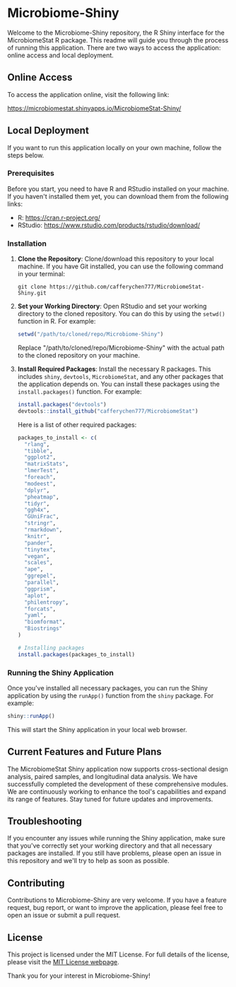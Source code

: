 # Microbiome-Shiny

Welcome to the Microbiome-Shiny repository, the R Shiny interface for the MicrobiomeStat R package. This readme will guide you through the process of running this application. There are two ways to access the application: online access and local deployment.

## Online Access

To access the application online, visit the following link:

https://microbiomestat.shinyapps.io/MicrobiomeStat-Shiny/

## Local Deployment

If you want to run this application locally on your own machine, follow the steps below.

### Prerequisites

Before you start, you need to have R and RStudio installed on your machine. If you haven't installed them yet, you can download them from the following links:

- R: https://cran.r-project.org/
- RStudio: https://www.rstudio.com/products/rstudio/download/

### Installation

1. **Clone the Repository**: Clone/download this repository to your local machine. If you have Git installed, you can use the following command in your terminal:

    ```
    git clone https://github.com/cafferychen777/MicrobiomeStat-Shiny.git
    ```

2. **Set your Working Directory**: Open RStudio and set your working directory to the cloned repository. You can do this by using the `setwd()` function in R. For example:

    ```r
    setwd("/path/to/cloned/repo/Microbiome-Shiny")
    ```

    Replace "/path/to/cloned/repo/Microbiome-Shiny" with the actual path to the cloned repository on your machine.

3. **Install Required Packages**: Install the necessary R packages. This includes `shiny`, `devtools`, `MicrobiomeStat`, and any other packages that the application depends on. You can install these packages using the `install.packages()` function. For example:

    ```r
    install.packages("devtools")
    devtools::install_github("cafferychen777/MicrobiomeStat")
    ```

    Here is a list of other required packages:

    ```r
    packages_to_install <- c(
      "rlang",
      "tibble",
      "ggplot2",
      "matrixStats",
      "lmerTest",
      "foreach",
      "modeest",
      "dplyr",
      "pheatmap",
      "tidyr",
      "ggh4x",
      "GUniFrac",
      "stringr",
      "rmarkdown",
      "knitr",
      "pander",
      "tinytex",
      "vegan",
      "scales",
      "ape",
      "ggrepel",      
      "parallel",     
      "ggprism",     
      "aplot",         
      "philentropy",  
      "forcats",       
      "yaml",          
      "biomformat",   
      "Biostrings"    
    )
    
    # Installing packages
    install.packages(packages_to_install)
    ```

### Running the Shiny Application

Once you've installed all necessary packages, you can run the Shiny application by using the `runApp()` function from the `shiny` package. For example:

```r
shiny::runApp()
```

This will start the Shiny application in your local web browser.

## Current Features and Future Plans

The MicrobiomeStat Shiny application now supports cross-sectional design analysis, paired samples, and longitudinal data analysis. We have successfully completed the development of these comprehensive modules. We are continuously working to enhance the tool's capabilities and expand its range of features. Stay tuned for future updates and improvements.

## Troubleshooting

If you encounter any issues while running the Shiny application, make sure that you've correctly set your working directory and that all necessary packages are installed. If you still have problems, please open an issue in this repository and we'll try to help as soon as possible.

## Contributing

Contributions to Microbiome-Shiny are very welcome. If you have a feature request, bug report, or want to improve the application, please feel free to open an issue or submit a pull request.

## License

This project is licensed under the MIT License. For full details of the license, please visit the [MIT License webpage](https://opensource.org/licenses/MIT).

Thank you for your interest in Microbiome-Shiny!
